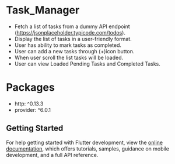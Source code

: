 # Task_Manager

- Fetch a list of tasks from a dummy API endpoint (https://jsonplaceholder.typicode.com/todos).
- Display the list of tasks in a user-friendly format.
- User has ability to mark tasks as completed.
- User can add a new tasks through (+)icon button.
- When user scroll the list tasks will be loaded.
- User can view Loaded Pending Tasks and Completed Tasks.


# Packages

- http: ^0.13.3
- provider: ^6.0.1

## Getting Started

For help getting started with Flutter development, view the
[online documentation](https://docs.flutter.dev/), which offers tutorials,
samples, guidance on mobile development, and a full API reference.
